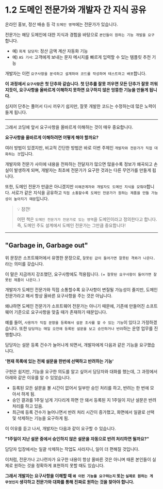 # 1.2 도메인 전문가와 개발자 간 지식 공유

온라인 홍보, 정산 배송 등 각 `도메인 영역`에는 전문가가 있습니다.

전문가는 해당 도메인에 대한 지식과 경험을 바탕으로 `본인들이 원하는 기능 개발을 요구`합니다.
- 예) `회계 담당자`: 정산 금액 계산 자동화 기능
- 예) `AS 기사`: 고객에게 보내는 문자 메시지를 빠르게 입력할 수 있는 템플릿 추천 기능

개발자는 이런 `요구사항을 분석하고 설계하여 코드를 작성하며 테스트하고 배포`합니다.

**이 과정에서 `요구사항`은 첫 단추와 같습니다. 첫 단추를 잘못 끼우면 모든 단추가 잘못 끼워지듯이, 요구사항을 올바르게 이해하지 못하면
요구하지 않은 엉뚱한 기능을 만들게 됩니다.**

심지어 단추는 풀어서 다시 끼우기 쉽지만, 잘못 개발한 코드는 수정하는데 많은 노력이 들게 됩니다.

---
그래서 코딩에 앞서 요구사항을 올바르게 이해하는 것이 매우 중요합니다.

**요구사항을 올바르게 이해하려면 어떻게 해야 할까요?**

여러 방법이 있겠지만, 비교적 간단한 방법은 바로 이번 주제인 `개발자와 전문가가 직접 대화하는 것`입니다.

개발자와 전문가 사이에 내용을 전파하는 전달자가 많으면 많을수록 정보가 왜곡되고 손실이 발생하게 되며, 개발자는 최초에 전문가가 요구한 것과는 다른 무언가를 만들게 됩니다.

또한, 도메인 전문가 만큼은 아니겠지만 `이해관계자와 개발자도 도메인 지식을 갖춰야`합니다. 서로가 같은 지식을 공유하고 `직접 소통할수록 도메인 전문가가 원하는 제품을 만들 가능성이 높아지기 때문`입니다.

> 💡 잠깐!
> 
> 어떤 책은 `도메인 전문가가 전문가로 있는 영역`을 도메인이라고 정의한다고 합니다. 즉, 도메인 주도 설계에서 도메인 전문가는 그만큼 중요합니다!

---

## "Garbage in, Garbage out"
위 문장은 소프트웨어에서 유명한 문장으로, `잘못된 값이 들어가면 잘못된 격롸가 나온다.`라는 의미를 갖습니다.

이 말은 지금까지 강조했던, 요구사항에도 적용됩니다. `(= 잘못된 요구사항이 들어가면 잘못된 제품이 나온다.)`

개발자가 도메인 전문가와 직접 소통할수록 요구사항이 변질될 가능성이 줄지만, 도메인 전문가라고 해서 항상 올바른 요구사항을 주는 것은 아닙니다.

왜냐하면 도메인 전문가가 소프트웨어 전문가는 아니기 때문에, 기존에 만들어진 소프트웨어 기준으로 요구사항을 맞출 때가 존재하기 때문입니다.

예를 들어, `사용자가 직접 문항을 등록해서 설문 조사를 할 수 있는 기능`이 있다고 가정하겠습니다. 또한 `담당자는 매일 오전에 등록된 설문을 보고 승인하거나 반려`하는 운영 업무를 진행합니다.

담당자는 설문 등록 건수가 늘어나게 되면서, 개발자에게 다음과 같은 기능을 요구했습니다.

**'현재 목록에 있는 전체 설문을 한번에 선택하고 반려하는 기능'**

구현은 쉽지만, 기능을 요구한 의도를 알고 싶어서 담당자와 대화를 했는데, 그 과정에서 아래와 같은 이유를 알 수 있었습니다.
- 등록된 모든 설문을 볼 시간이 없어서 일부만 승인 처리를 하고, 반려는 한 번에 모아서 하게 됨.
- 승인 결과를 1주일 넘게 기다리게 하면 안 돼서 등록된 지 1주일이 지난 설문은 반려 처리를 하고 있음.
- 최근에 등록 건수가 늘어나면서 반려 처리 시간이 증가했고, 화면에서 일괄로 선택 및 삭제하는 기능을 요구하게 됨.

이 이유를 듣고 나서, 개발자는 다음과 같이 요구할 수 있습니다.

**"1주일이 지난 설문 중에서 승인하지 않은 설문을 자동으로 반려 처리하면 될까요?"**

담당자 입장에서는 일괄 삭제하는 작업도 사라지니, 일이 더 편해질 것입니다.

이처럼, 전문가나 고나련자가 요구한 내용이 항상 올바른 것은 아니며 때론 본인들이 실제로 원하는 것을 정확하게 표현하지 못할 때도 있습니다.

**그래서 개발자는 요구사항을 이해할 때 `왜 이런 기능을 요구하는지` 또는 `실제로 원하는 게 무엇인지` 생각하고 전문가와 대화를 통해 진짜로 원하는 것을 찾아야 합니다.**

